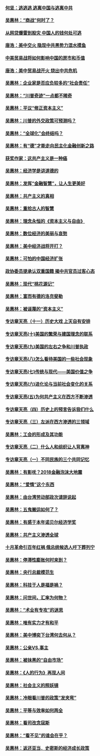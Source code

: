 #### [何坚：逃逃逃 逃离中国与逃离中共](../pages/nsc423/n10592891.md?t=10061531) 

#### [吴惠林：“商战”何时了？](../pages/nsc423/n10573558.md?t=10061531) 

#### [从网贷爆雷到股灾 中国人的钱何处可逃](../pages/nsc423/n10572800.md?t=10061531) 

#### [唐浩：美中交火 隐现中共黑势力混水摸鱼](../pages/nsc423/n10544040.md?t=10061531) 

#### [中美贸易战将如何影响中国的房市和币值](../pages/nsc423/n10543697.md?t=10061531) 

#### [唐浩：美中贸易战开火 烧出中共危机](../pages/nsc423/n10540126.md?t=10061531) 

#### [吴惠林：企业家是否应负较多的“社会责任”](../pages/nsc423/n10535022.md?t=10061531) 

#### [吴惠林：“川普奇迹”一点都不稀奇](../pages/nsc423/n10512808.md?t=10061531) 

#### [吴惠林：平议“修正资本主义”](../pages/nsc423/n10495724.md?t=10061531) 

#### [吴惠林：川普的外交政策可预测吗？](../pages/nsc423/n10462387.md?t=10061531) 

#### [吴惠林：“全球化”会终结吗？](../pages/nsc423/n10452838.md?t=10061531) 

#### [吴惠林：有“德”才能走向民主化金融创新之路](../pages/nsc423/n10432292.md?t=10061531) 

#### [获奖作家：这共产主义是一种癌](../pages/nsc423/n10431541.md?t=10061531) 

#### [吴惠林：经济学是讲道德的](../pages/nsc423/n10398014.md?t=10061531) 

#### [吴惠林：发挥“金融智慧”，让人生更美好](../pages/nsc423/n10375019.md?t=10061531) 

#### [吴惠林：共产主义的真相](../pages/nsc423/n10351394.md?t=10061531) 

#### [吴惠林：重拾古人的智慧](../pages/nsc423/n10337691.md?t=10061531) 

#### [吴惠林：理念永恒的《资本主义与自由》](../pages/nsc423/n10316274.md?t=10061531) 

#### [吴惠林：数位经济的美丽与哀愁](../pages/nsc423/n10292946.md?t=10061531) 

#### [吴惠林：美中经济战将开打？](../pages/nsc423/n10258825.md?t=10061531) 

#### [吴惠林：可怕的中国经济扩张](../pages/nsc423/n10219147.md?t=10061531) 

#### [政协委员提承认双重国籍 揭中共官员过客心态](../pages/nsc423/n10208809.md?t=10061531) 

#### [吴惠林：现代“桃花源记”](../pages/nsc423/n10185234.md?t=10061531) 

#### [吴惠林：富而有德的洛克斐勒](../pages/nsc423/n10142264.md?t=10061531) 

#### [吴惠林：被诬蔑的“资本主义”](../pages/nsc423/n10124816.md?t=10061531) 

#### [专访章天亮（十一）历史大戏 上天自有安排](../pages/nsc423/n10094905.md?t=10061531) 

#### [专访章天亮(十)美国的繁荣与建国理念的联系](../pages/nsc423/n10094899.md?t=10061531) 

#### [专访章天亮(九)美国的左右之争和川普执政](../pages/nsc423/n10094889.md?t=10061531) 

#### [专访章天亮(八)怎么看待美国的一些社会现象](../pages/nsc423/n10094857.md?t=10061531) 

#### [专访章天亮(七)传统与现代——美国价值之争](../pages/nsc423/n10093140.md?t=10061531) 

#### [专访章天亮(六)进化论与当前社会变化的关系](../pages/nsc423/n10092036.md?t=10061531) 

#### [专访章天亮(五)为何共产主义在西方不断渗透](../pages/nsc423/n10083620.md?t=10061531) 

#### [专访章天亮（四）历史上的预言告诉我们什么](../pages/nsc423/n10083606.md?t=10061531) 

#### [专访章天亮（三）左派在西方渗透的三领域](../pages/nsc423/n10081115.md?t=10061531) 

#### [吴惠林：工会的形成及其功能](../pages/nsc423/n10080633.md?t=10061531) 

#### [专访章天亮（二）什么人和组织让人背离神](../pages/nsc423/n10076637.md?t=10061531) 

#### [专访章天亮（一）不同民族的三个共同记忆](../pages/nsc423/n10074188.md?t=10061531) 

#### [吴惠林：有影呒？2018金融泡沫大地震](../pages/nsc423/n10040534.md?t=10061531) 

#### [吴惠林：“爱情”这个东西](../pages/nsc423/n10019423.md?t=10061531) 

#### [吴惠林：由台湾劳动部政次请辞说起](../pages/nsc423/n9979679.md?t=10061531) 

#### [吴惠林：五鬼搬运如何了？](../pages/nsc423/n9925338.md?t=10061531) 

#### [吴惠林：有感于本年诺贝尔经济学奖](../pages/nsc423/n9871883.md?t=10061531) 

#### [吴惠林：共产主义渗透全球](../pages/nsc423/n9812748.md?t=10061531) 

#### [十月革命引百年红祸 俄总统候选人吁下葬列宁](../pages/nsc423/n9810182.md?t=10061531) 

#### [吴惠林：停滞性膨胀何时来到？](../pages/nsc423/n9764136.md?t=10061531) 

#### [吴惠林：央行总裁模范生](../pages/nsc423/n9728134.md?t=10061531) 

#### [吴惠林：科技于人是福是祸？](../pages/nsc423/n9672982.md?t=10061531) 

#### [吴惠林：问世间，汇率为何物？](../pages/nsc423/n9621788.md?t=10061531) 

#### [吴惠林：“术业有专攻”的迷思](../pages/nsc423/n9580363.md?t=10061531) 

#### [吴惠林：唯有实力才有和平](../pages/nsc423/n9529599.md?t=10061531) 

#### [吴惠林：美中博奕下台湾何去何从？](../pages/nsc423/n9483598.md?t=10061531) 

#### [吴惠林：公亲VS.事主](../pages/nsc423/n9425637.md?t=10061531) 

#### [吴惠林：被抹黑的“自由市场”](../pages/nsc423/n9351545.md?t=10061531) 

#### [吴惠林：《人的行为》再现人间](../pages/nsc423/n9296339.md?t=10061531) 

#### [吴惠林：社会主义的照妖镜](../pages/nsc423/n9243460.md?t=10061531) 

#### [吴惠林：冷眼看川普的政策“发夹弯”](../pages/nsc423/n9120684.md?t=10061531) 

#### [吴惠林：平等与效率如何两全](../pages/nsc423/n9075430.md?t=10061531) 

#### [吴惠林：看司改念寇斯](../pages/nsc423/n9024915.md?t=10061531) 

#### [吴惠林：“看不见”的谁会在乎？](../pages/nsc423/n8977488.md?t=10061531) 

#### [吴惠林：返还亚当．史密斯的经济成长政策](../pages/nsc423/n8931896.md?t=10061531) 

